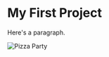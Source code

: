 # My First Project

Here's a paragraph.

![Pizza Party](https://media.giphy.com/media/bj09BK2BzLLQk/giphy.gif)